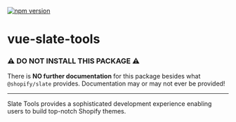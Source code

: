 [![npm version](https://badge.fury.io/js/vue-slate-tools.svg)](https://badge.fury.io/js/vue-slate-tools)

# vue-slate-tools

### ⚠️ **DO NOT INSTALL THIS PACKAGE** ⚠️

There is **NO further documentation** for this package besides what `@shopify/slate` provides. Documentation may or may not ever be provided!

---

Slate Tools provides a sophisticated development experience enabling users to build top-notch Shopify themes.
